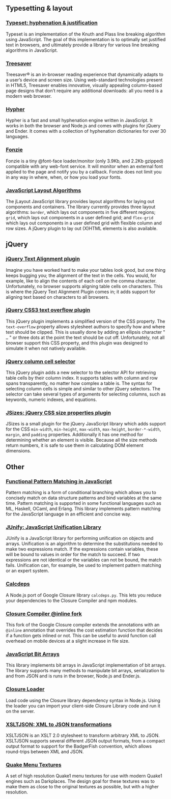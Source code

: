 ## Typesetting & layout

###  [Typeset: hyphenation & justification](typeset)

Typeset is an implementation of the Knuth and Plass line breaking algorithm using JavaScript. The goal of this implementation is to optimally set justified text in browsers, and ultimately provide a library for various line breaking algorithms in JavaScript.

### [Treesaver](treesaver)

Treesaver® is an in-browser read­ing expe­ri­ence that dynam­i­cally adapts to a user’s device and screen size. Using web-stan­dard tech­nolo­gies present in HTML5, Treesaver enables inno­v­a­tive, visu­ally appeal­ing column-based page designs that don’t require any addi­tional down­loads: all you need is a modern web browser.

###  [Hypher](hypher)

Hypher is a fast and small hyphenation engine written in JavaScript. It works in both the browser and Node.js and comes with plugins for jQuery and Ender. It comes with a collection of hyphenation dictionaries for over 30 languages.

### [Fonzie](fonzie)

Fonzie is a tiny @font-face loader/monitor (only 3.9Kb, and 2.2Kb gzipped) compatible with any web-font service. It will monitor when an external font applied to the page and notify you by a callback. Fonzie does not limit you in any way in where, when, or how you load your fonts.

###  [JavaScript Layout Algorithms](jlayout)

The jLayout JavaScript library provides layout algorithms for laying out components and containers. The library currently provides three layout algorithms: `border`, which lays out components in five different regions; `grid`, which lays out components in a user defined grid; and `flex-grid` which lays out components in a user defined grid with flexible column and row sizes. A jQuery plugin to lay out (X)HTML elements is also available.

## jQuery
###  [jQuery Text Alignment plugin](text-align)

Imagine you have worked hard to make your tables look good, but one thing keeps bugging you; the alignment of the text in the cells. You would, for example, like to align the contents of each cell on the comma character. Unfortunately, no browser supports aligning table cells on characters. This is where the jQuery Text Alignment Plugin comes in; it adds support for aligning text based on characters to all browsers.

###  [jQuery CSS3 text overflow plugin](text-overflow)

This jQuery plugin implements a simplified version of the CSS property. The `text-overflow` property allows stylesheet authors to specify how and where text should be clipped. This is usually done by adding an ellipsis character " `…` " or three dots at the point the text should be cut off. Unfortunately, not all browser support this CSS property, and this plugin was designed to simulate it when not natively available.

###  [jQuery column cell selector](column-selector)

This jQuery plugin adds a new selector to the selector API for retrieving table cells by their column index. It supports tables with column and row spans transparently, no matter how complex a table is. The syntax for selecting column cells is simple and similar to other jQuery selectors. The selector can take several types of arguments for selecting columns, such as keywords, numeric indexes, and equations.

###  [JSizes: jQuery CSS size properties plugin](jsizes)

JSizes is a small plugin for the jQuery JavaScript library which adds support for the CSS  `min-width`, `min-height`, `max-width`, `max-height`, `border-*-width`, `margin`, and `padding` properties. Additionally it has one method for determining whether an element is visible. Because all the size methods return numbers, it is safe to use them in calculating DOM element dimensions.

## Other

###  [Functional Pattern Matching in JavaScript](funcy)

Pattern matching is a form of conditional branching which allows you to concisely match on data structure patterns and bind variables at the same time. Pattern matching is supported in some functional languages such as ML, Haskell, OCaml, and Erlang. This library implements pattern matching for the JavaScript language in an efficient and concise way.

###  [JUnify: JavaScript Unification Library](junify)

JUnify is a JavaScript library for performing unification on objects and arrays. Unification is an algorithm to determine the substitutions needed to make two expressions match. If the expressions contain variables, these will be bound to values in order for the match to succeed. If two expressions are not identical or the variables can not be bound, the match fails. Unification can, for example, be used to implement pattern matching or an expert system.

###  [Calcdeps](calcdeps/)

A Node.js port of Google Closure library `calcdeps.py`. This lets you reduce your dependencies to the Closure Compiler and npm modules.

### [Closure Compiler @inline fork](https://github.com/bramstein/closure-compiler-inline)

This fork of the Google Closure compiler extends the annotations with an `@inline` annotation that overrides the cost estimation function that decides if a function gets inlined or not. This can be useful to avoid function call overhead on mobile devices at a slight increase in file size.

###  [JavaScript Bit Arrays](bit-array)

This library implements bit arrays in JavaScript implementation of bit arrays. The library supports many methods to manipulate bit arrays, serialization to and from JSON and is runs in the browser, Node.js and Ender.js.

### [Closure Loader](closureloader)

Load code using the Closure library dependency syntax in Node.js. Using the loader you can import your client-side Closure Library code and run it on the server.

###  [XSLTJSON: XML to JSON transformations](xsltjson)

XSLTJSON is an XSLT 2.0 stylesheet to transform arbitrary XML to JSON. XSLTJSON supports several different JSON output formats, from a compact output format to support for the BadgerFish convention, which allows round-trips between XML and JSON.

###  [Quake Menu Textures](quake)

A set of high resolution Quake1 menu textures for use with modern Quake1 engines such as Darkplaces. The design goal for these textures was to make them as close to the original textures as possible, but with a higher resolution.
